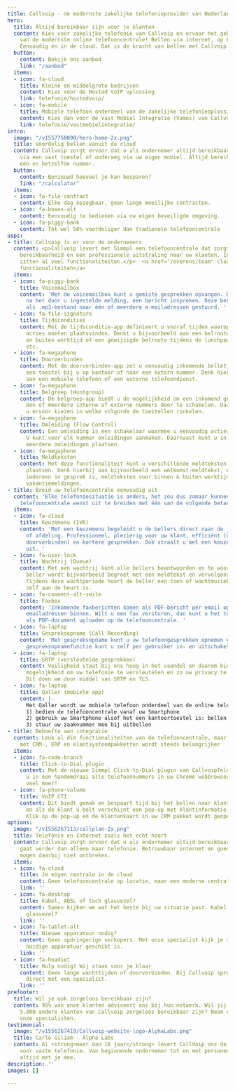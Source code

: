 ```yaml
---
title: Callvoip - de modernste zakelijke telefonieprovider van Nederland
hero:
  title: Altijd bereikbaar zijn voor je klanten
  content: Kies voor zakelijke telefonie van Callvoip en ervaar het gebruiksgemak
    van de modernste online telefooncentrale! Bellen via internet, op kantoor en onderweg.
    Eenvoudig én in de cloud. Dat is de kracht van bellen met Callvoip.
  button:
    content: Bekijk ons aanbod
    link: "/aanbod"
  items:
  - icon: fa-cloud
    title: Kleine en middelgrote bedrijven
    content: Kies voor de Hosted VoIP oplossing
    link: telefonie/hostedvoip/
  - icon: fa-mobile
    title: Mobiele telefoon onderdeel van de zakelijke telefonieoplossing?
    content: Kies dan voor de Vast Mobiel Integratie (Vamos) van Callvoip!
    link: telefonie/vastmobielintegratie/
intro:
  image: "/v1557750090/hero-home-2x.png"
  title: Voordelig bellen vanuit de cloud
  content: Callvoip zorgt ervoor dat u als ondernemer altijd bereikbaar bent. Op kantoor
    via een vast toestel of onderweg via uw eigen mobiel. Altijd bereikbaar zijn op
    één en hetzelfde nummer.
  button:
    content: Benieuwd hoeveel je kan besparen?
    link: "/calculator"
  items:
  - icon: fa-file-contract
    content: Elke dag opzegbaar, geen lange moeilijke contracten.
  - icon: fa-boxes-alt
    content: Eenvoudig te bedienen via uw eigen beveiligde omgeving.
  - icon: fa-piggy-bank
    content: Tot wel 50% voordeliger dan tradionele telefooncentrale
usps:
- title: Callvoip is er voor de ondernemers
  content: <p>Callvoip levert met Simmpl een telefooncentrale dat zorgt voor optimale
    bereikbaarheid én een professionele uitstraling naar uw klanten. In het basispakket
    zitten al veel functionaliteiten.</p>  <a href="/overons/team" class="button">Overzicht
    functionaliteiten</a>
  items:
  - icon: fa-piggy-bank
    title: Voicemailbox
    content: 'Met de voicemailbox kunt u gemiste gesprekken opvangen. De beller kan,
      na het door u ingestelde melding, een bericht inspreken. Deze berichten worden
      als .mp3-bestand naar één of meerdere e-mailadressen gestuurd. '
  - icon: fa-file-signature
    title: Tijdscondities
    content: Met de tijdsconditie-app definieert u vooraf tijden waarop één of meerdere
      acties moeten plaatsvinden. Denkt u bijvoorbeeld aan een belroute voor binnen
      en buiten werktijd of een gewijzigde belroute tijdens de lunchpauze, feestdagen,
      etc.
  - icon: fa-megaphone
    title: Doorverbinden
    content: Met de doorverbinden-app zet u eenvoudig inkomende belletjes door naar
      een toestel bij u op kantoor of naar een extern nummer. Denk hierbij bijvoorbeeld
      aan een mobiele telefoon of een externe telefoondienst.
  - icon: fa-megaphone
    title: Belgroep (Huntgroup)
    content: De belgroep-app biedt u de mogelijkheid om een inkomend gesprek naar
      één of meerdere interne of externe nummers door te schakelen. Daarnaast kunt
      u ervoor kiezen in welke volgorde de toestellen rinkelen.
  - icon: fa-megaphone
    title: Omleiding (Flow Control)
    content: Een omleiding is een schakelaar waarmee u eenvoudig acties aan- of uitzet.
      U kunt voor elk nummer omleidingen aanmaken. Daarnaast kunt u in één nummer
      meerdere omleidingen plaatsen.
  - icon: fa-megaphone
    title: Meldteksten
    content: Met deze functionaliteit kunt u verschillende meldteksten in uw belplan
      plaatsen. Denk hierbij aan bijvoorbeeld een welkomst-meldtekst, een tekst wanneer
      iedereen in gesprek is, meldteksten voor binnen & buiten werktijd en aparte
      vakantiemeldingen.
- title: Breid uw telefooncentrale eenvoudig uit
  content: 'Elke telefoniesituatie is anders, het zou dus zomaar kunnen dat u de basis
    telefooncentrale wenst uit te breiden met één van de volgende betaalde functionaliteiten:'
  items:
  - icon: fa-cloud
    title: Keuzemenu (IVR)
    content: 'Met een keuzemenu begeleidt u de bellers direct naar de juiste medewerker
      of afdeling. Professioneel, plezierig voor uw klant, efficiënt (door minder
      doorverbinden) en kortere gesprekken. Ook straalt u met een keuzemenu professionaliteit
      uit. '
  - icon: fa-user-lock
    title: Wachtrij (Queue)
    content: Met een wachtrij kunt alle bellers beantwoorden en te woord staan. De
      beller wordt bijvoorbeeld begroet met een meldtekst en vervolgens in de wachtgezet.
      Tijdens deze wachtperiode hoort de beller een toon of wachtmuziek totdat hij/zij
      zelf aan de beurt is.
  - icon: fa-comment-alt-smile
    title: Faxbox
    content: 'Inkomende faxberichten komen als PDF-bericht per email op één of meer
      emailadressen binnen. Wilt u een fax versturen, dan kunt u het te faxen bestand
      als PDF-document uploaden op de telefooncentrale. '
  - icon: fa-laptop
    title: Gespreksopname (Call Recording)
    content: 'Met gespreksopname kunt u uw telefoongesprekken opnemen en terugluisteren.De
      gespreksopnamefunctie kunt u zelf per gebruiker in- en uitschakelen. '
  - icon: fa-laptop
    title: SRTP (versleutelde gesprekken)
    content: Veiligheid staat bij ons hoog in het vaandel en daarom bieden wij de
      mogelijkheid om uw telefonie te versleutelen en zo uw privacy te waarborgen.
      Dit doen we door middel van SRTP en TLS.
  - icon: fa-laptop
    title: Qaller (mobiele app)
    content: |-
      Met Qaller wordt uw mobiele telefoon onderdeel van de online telefooncentrale:
      1) bedien de telefooncentrale vanaf uw Smartphone
      2) gebruik uw Smartphone alsof het een kantoortoestel is: bellen en gebeld worden.
      3) stuur uw zaaknummer mee bij uitbellen
- title: Behoefte aan integratie
  content: Leuk al die functionaliteiten van de telefooncentrale, maar integratie
    met CRM-, ERP en klantsysteempakketten wordt steeds belangrijker
  items:
  - icon: fa-code-branch
    title: Click-to-Dial plugin
    content: Met de nieuwe Simmpl Click-to-Dial-plugin van CallvoipTelefonie maakt
      u in een handomdraai alle telefoonnummers in uw Chrome webbrowser klikbaar én
      veel meer!
  - icon: fa-phone-volume
    title: VoIP CTI
    content: Dit biedt gemak en bespaart tijd bij het bellen naar klanten (Click-to-Dial),
      en als de klant u belt verschijnt een pop-up met klantinformatie op uw scherm.
      Klik op de pop-up en de klantenkaart in uw CRM pakket wordt geopend.
options:
  image: "/v1556267113/callplan-2x.png"
  title: Telefonie en Internet zoals het echt hoort
  content: Callvoip zorgt ervoor dat u als ondernemer altijd bereikbaar bent, dat
    gaat verder dan alleen maar telefonie. Betrouwbaar internet en goede apparatuur
    mogen daarbij niet ontbreken.
  items:
  - icon: fa-cloud
    title: Je eigen centrale in de cloud
    content: Geen telefooncentrale op locatie, maar een moderne centrale in de cloud.
    link: ''
  - icon: fa-desktop
    title: Kabel, ADSL of toch glasvezel?
    content: Samen kijken we wat het beste bij uw situatie past. Kabel, ADSL of toch
      glasvezel?
    link: ''
  - icon: fa-tablet-alt
    title: Nieuwe apparatuur nodig?
    content: Geen opdringerige verkopers. Met onze specialist kijk je samen of je
      huidige apparatuur geschikt is.
    link: ''
  - icon: fa-headset
    title: Hulp nodig? Wij staan voor je klaar
    content: Geen lange wachttijden of doorverbinden. Bij Callvoip spreek je altijd
      direct met een specialist.
    link: ''
prefooter:
  title: Wil je ook zorgeloos bereikbaar zijn?
  content: 95% van onze klanten adviseert ons bij hun netwerk. Wil jij ook net zoals
    5.000 andere klanten van Callvoip zorgeloos bereikbaar zijn? Neem contact op met
    onze specialisten.
testimonial:
  image: "/v1556267419/Callvoip-website-logo-AlphaLabs.png"
  title: Carlo Giliam - Alpha Labs
  content: Al <strong>meer dan 10 jaar</strong> levert CallVoip ons de benodigde oplossingen
    voor vaste telefonie. Van beginnende ondernemer tot en met personeel; ze denken
    altijd met je mee.
description: ''
images: []

---
```

